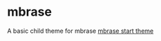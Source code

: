 mbrase
======

A basic child theme for mbrase [mbrase start theme](https://www.github.com/marthings/mbrase)
